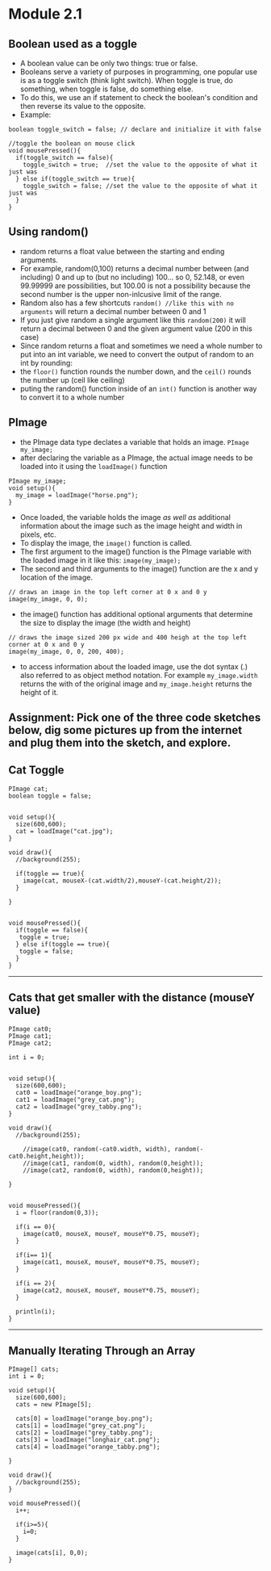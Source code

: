# Module 2.1

## Boolean used as a toggle
* A boolean value can be only two things: true or false.
* Booleans serve a variety of purposes in programming, one popular use is as a toggle switch (think light switch). When toggle is true, do something, when toggle is false, do something else. 
* To do this, we use an if statement to check the boolean's condition and then reverse its value to the opposite.
* Example:
```
boolean toggle_switch = false; // declare and initialize it with false

//toggle the boolean on mouse click
void mousePressed(){
  if(toggle_switch == false){
    toggle_switch = true;  //set the value to the opposite of what it just was
  } else if(toggle_switch == true){
    toggle_switch = false; //set the value to the opposite of what it just was
  }
}
```

## Using random()
* random returns a float value between the starting and ending arguments. 
* For example, random(0,100) returns a decimal number between (and including) 0 and up to (but no including) 100... so 0, 52.148, or even 99.99999 are possibilities, but 100.00 is not a possibility because the second number is the upper non-inlcusive limit of the range.
* Random also has a few shortcuts `random() //like this with no arguments` will return a decimal number between 0 and 1 
* If you just give random a single argument like this `random(200)` it will return a decimal between 0 and the given argument value (200 in this case)
* Since random returns a float and sometimes we need a whole number to put into an int variable, we need to convert the output of random to an int by rounding:
* the `floor()` function rounds the number down, and the `ceil()` rounds the number up (ceil like ceiling)
* puting the random() function inside of an `int()` function is another way to convert it to a whole number

## PImage
* the PImage data type declates a variable that holds an image. `PImage my_image;`
* after declaring the variable as a PImage, the actual image needs to be loaded into it using the `loadImage()` function
```
PImage my_image;
void setup(){
  my_image = loadImage("horse.png");
}
```
* Once loaded, the variable holds the image *as well as* additional information about the image such as the image height and width in pixels, etc.
* To display the image, the `image()` function is called.
* The first argument to the image() function is the PImage variable with the loaded image in it like this: `image(my_image);`
* The second and third arguments to the image() function are the x and y location of the image.
```
// draws an image in the top left corner at 0 x and 0 y
image(my_image, 0, 0);
```
* the image() function has additional optional arguments that determine the size to display the image (the width and height)
```
// draws the image sized 200 px wide and 400 heigh at the top left corner at 0 x and 0 y
image(my_image, 0, 0, 200, 400);
```
* to access information about the loaded image, use the dot syntax (.) also referred to as object method notation. For example `my_image.width` returns the with of the original image and `my_image.height` returns the height of it.






## Assignment: Pick one of the three code sketches below, dig some pictures up from the internet and plug them into the sketch, and explore.


## Cat Toggle 
```
PImage cat;
boolean toggle = false;


void setup(){
  size(600,600);
  cat = loadImage("cat.jpg");
}

void draw(){
  //background(255);
  
  if(toggle == true){
    image(cat, mouseX-(cat.width/2),mouseY-(cat.height/2));
  }
  
}


void mousePressed(){
  if(toggle == false){
   toggle = true; 
  } else if(toggle == true){
   toggle = false; 
  }
}
```

*********

## Cats that get smaller with the distance (mouseY value)
```
PImage cat0;
PImage cat1;
PImage cat2;

int i = 0;


void setup(){
  size(600,600);
  cat0 = loadImage("orange_boy.png");
  cat1 = loadImage("grey_cat.png");
  cat2 = loadImage("grey_tabby.png");
}

void draw(){
  //background(255);
  
    //image(cat0, random(-cat0.width, width), random(-cat0.height,height));
    //image(cat1, random(0, width), random(0,height));
    //image(cat2, random(0, width), random(0,height));

}


void mousePressed(){
  i = floor(random(0,3));
  
  if(i == 0){
    image(cat0, mouseX, mouseY, mouseY*0.75, mouseY);
  }
  
  if(i== 1){
    image(cat1, mouseX, mouseY, mouseY*0.75, mouseY);
  }
  
  if(i == 2){
    image(cat2, mouseX, mouseY, mouseY*0.75, mouseY);
  }
  
  println(i);
}
```

*********** 

## Manually Iterating Through an Array
```
PImage[] cats;
int i = 0;

void setup(){
  size(600,600);
  cats = new PImage[5];
  
  cats[0] = loadImage("orange_boy.png");
  cats[1] = loadImage("grey_cat.png");
  cats[2] = loadImage("grey_tabby.png");
  cats[3] = loadImage("longhair_cat.png");
  cats[4] = loadImage("orange_tabby.png");
  
}

void draw(){
  //background(255);
}

void mousePressed(){
  i++;
  
  if(i>=5){
    i=0;
  }
  
  image(cats[i], 0,0);
}
```

